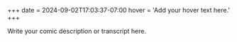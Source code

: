 +++
date = 2024-09-02T17:03:37-07:00
hover = 'Add your hover text here.'
+++

Write your comic description or transcript here.

